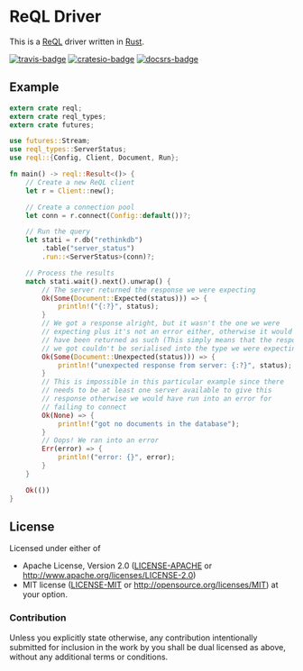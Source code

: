 # ReQL Driver

This is a [ReQL] driver written in [Rust].

[![travis-badge][]][travis] [![cratesio-badge][]][cratesio] [![docsrs-badge][]][docsrs]

## Example

```rust
extern crate reql;
extern crate reql_types;
extern crate futures;

use futures::Stream;
use reql_types::ServerStatus;
use reql::{Config, Client, Document, Run};

fn main() -> reql::Result<()> {
    // Create a new ReQL client
    let r = Client::new();

    // Create a connection pool
    let conn = r.connect(Config::default())?;

    // Run the query
    let stati = r.db("rethinkdb")
        .table("server_status")
        .run::<ServerStatus>(conn)?;

    // Process the results
    match stati.wait().next().unwrap() {
        // The server returned the response we were expecting
        Ok(Some(Document::Expected(status))) => {
            println!("{:?}", status);
        }
        // We got a response alright, but it wasn't the one we were
        // expecting plus it's not an error either, otherwise it would
        // have been returned as such (This simply means that the response
        // we got couldn't be serialised into the type we were expecting)
        Ok(Some(Document::Unexpected(status))) => {
            println!("unexpected response from server: {:?}", status);
        }
        // This is impossible in this particular example since there
        // needs to be at least one server available to give this
        // response otherwise we would have run into an error for
        // failing to connect
        Ok(None) => {
            println!("got no documents in the database");
        }
        // Oops! We ran into an error
        Err(error) => {
            println!("error: {}", error);
        }
    }

    Ok(())
}
```

## License

Licensed under either of
* Apache License, Version 2.0 ([LICENSE-APACHE](LICENSE-APACHE) or http://www.apache.org/licenses/LICENSE-2.0)
* MIT license ([LICENSE-MIT](LICENSE-MIT) or http://opensource.org/licenses/MIT)
at your option.

### Contribution

Unless you explicitly state otherwise, any contribution intentionally submitted
for inclusion in the work by you shall be dual licensed as above, without any
additional terms or conditions.

[ReQL]: https://rethinkdb.com/api
[Rust]: https://rust-lang.org
[travis-badge]: https://travis-ci.org/RethinkDB/rethinkdb-rs.svg?branch=master
[travis]: https://travis-ci.org/RethinkDB/rethinkdb-rs
[cratesio-badge]: https://img.shields.io/crates/v/reql.svg
[cratesio]: https://crates.io/crates/reql
[docsrs-badge]: https://docs.rs/reql/badge.svg
[docsrs]: https://docs.rs/reql
